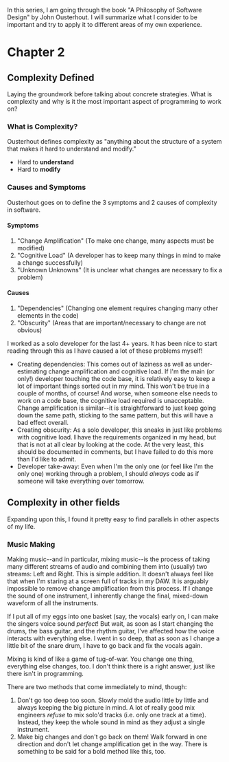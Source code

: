 In this series, I am going through the book "A Philosophy of Software Design" by John Ousterhout. I will summarize what I consider to be important and try to apply it to different areas of my own experience.

# Chapter 2
## Complexity Defined
Laying the groundwork before talking about concrete strategies. What is complexity and why is it the most important aspect of programming to work on?

### What is Complexity?
Ousterhout defines complexity as "anything about the structure of a system that makes it hard to understand and modify."
* Hard to **understand**
* Hard to **modify**

### Causes and Symptoms
Ousterhout goes on to define the 3 symptoms and 2 causes of complexity in software.
#### Symptoms
1. "Change Amplification" (To make one change, many aspects must be modified)
2. "Cognitive Load" (A developer has to keep many things in mind to make a change successfully)
3. "Unknown Unknowns" (It is unclear what changes are necessary to fix a problem)
#### Causes
1. "Dependencies" (Changing one element requires changing many other elements in the code)
2. "Obscurity" (Areas that are important/necessary to change are not obvious)

I worked as a solo developer for the last 4+ years. It has been nice to start reading through this as I have caused a lot of these problems myself!

* Creating dependencies: This comes out of laziness as well as under-estimating change amplification and cognitive load. If I'm the main (or only!) developer touching the code base, it is relatively easy to keep a lot of important things sorted out in my mind. This won't be true in a couple of months, of course! And worse, when someone else needs to work on a code base, the cognitive load required is unacceptable. Change amplification is similar--it is straightforward to just keep going down the same path, sticking to the same pattern, but this will have a bad effect overall.
* Creating obscurity: As a solo developer, this sneaks in just like problems with cognitive load. **I** have the requirements organized in my head, but that is not at all clear by looking at the code. At the very least, this should be documented in comments, but I have failed to do this more than I'd like to admit.
* Developer take-away: Even when I'm the only one (or feel like I'm the only one) working through a problem, I should *always* code as if someone will take everything over tomorrow.

## Complexity in other fields
Expanding upon this, I found it pretty easy to find parallels in other aspects of my life.
### Music Making
Making music--and in particular, mixing music--is the process of taking many different streams of audio and combining them into (usually) two streams: Left and Right. This is simple addition. It doesn't always feel like that when I'm staring at a screen full of tracks in my DAW. It is arguably impossible to remove change amplification from this process. If I change the sound of one instrument, I inherently change the final, mixed-down waveform of all the instruments.

If I put all of my eggs into one basket (say, the vocals) early on, I can make the singers voice sound *perfect*! But wait, as soon as I start changing the drums, the bass guitar, and the rhythm guitar, I've affected how the voice interacts with everything else. I went in so deep, that as soon as I change a little bit of the snare drum, I have to go back and fix the vocals again.

Mixing is kind of like a game of tug-of-war. You change one thing, everything else changes, too. I don't think there is a right answer, just like there isn't in programming.

There are two methods that come immediately to mind, though:
1. Don't go too deep too soon. Slowly mold the audio little by little and always keeping the big picture in mind. A lot of really good mix engineers *refuse* to mix solo'd tracks (i.e. only one track at a time). Instead, they keep the whole sound in mind as they adjust a single instrument.
2. Make big changes and don't go back on them! Walk forward in one direction and don't let change amplification get in the way. There is something to be said for a bold method like this, too.